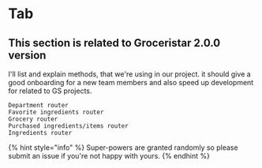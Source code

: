 # Tab

## This section is related to Groceristar 2.0.0 version

I'll list and explain methods, that we're using in our project. it should give a good onboarding for a new team members and also speed up development for related to GS projects.



```
Department router
Favorite ingredients router
Grocery router
Purchased ingredients/items router
Ingredients router
```

{% hint style="info" %}
 Super-powers are granted randomly so please submit an issue if you're not happy with yours.
{% endhint %}



